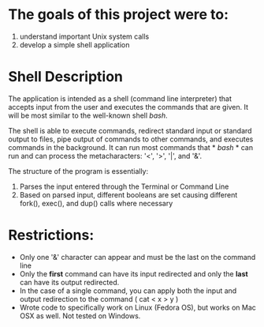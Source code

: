 # The goals of this project were to:
1. understand important Unix system calls
2. develop a simple shell application

# Shell Description
The application is intended as a shell (command line interpreter) that accepts input from the user and executes the commands that are given. It will be most similar to the well-known shell *bash*.

The shell is able to execute commands, redirect standard input or standard output to files, pipe output of commands to other commands, and executes commands in the background. It can run most commands that * *bash* * can run and can process the metacharacters: '<', '>', '|', and '&'.

The structure of the program is essentially:
1. Parses the input entered through the Terminal or Command Line
2. Based on parsed input, different booleans are set causing different fork(), exec(), and dup() calls where necessary

# Restrictions: 
- Only one '&' character can appear and must be the last on the command line
- Only the **first** command can have its input redirected and only the **last** can have its output redirected.
- In the case of a single command, you can apply both the input and output redirection to the command ( cat < x > y )
- Wrote code to specifically work on Linux (Fedora OS), but works on Mac OSX as well. Not tested on Windows.
